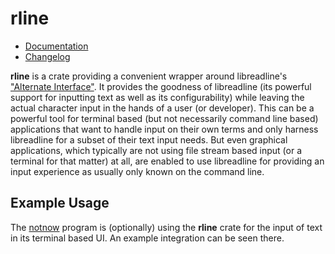 rline
=====

- [Documentation][docs-rs]
- [Changelog](CHANGELOG.md)

**rline** is a crate providing a convenient wrapper around libreadline's
["Alternate Interface"][libreadline]. It provides the goodness of
libreadline (its powerful support for inputting text as well as its
configurability) while leaving the actual character input in the hands
of a user (or developer). This can be a powerful tool for terminal based
(but not necessarily command line based) applications that want to
handle input on their own terms and only harness libreadline for a
subset of their text input needs. But even graphical applications, which
typically are not using file stream based input (or a terminal for that
matter) at all, are enabled to use libreadline for providing an input
experience as usually only known on the command line.


Example Usage
-------------

The [notnow][notnow] program is (optionally) using the **rline** crate
for the input of text in its terminal based UI. An example integration
can be seen there.

[docs-rs]: https://docs.rs/crate/rline
[libreadline]: https://tiswww.case.edu/php/chet/readline/readline.html#SEC41
[notnow]: https://crates.io/crates/notnow
